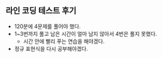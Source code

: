 ## 라인 코딩 테스트 후기

- 120분에 4문제를 풀어야 했다.
- 1~3번까지 풀고 남은 시간이 얼마 남지 않아서 4번은 풀지 못했다.
  - 시간 안에 빨리 푸는 연습을 해야겠다.
- 정규 표현식을 다시 공부해야겠다.